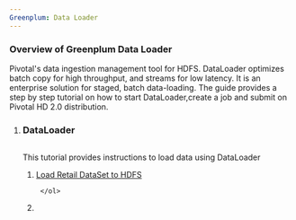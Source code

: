 ```yaml
---
Greenplum: Data Loader	
---
```


### Overview of Greenplum Data Loader

Pivotal's data ingestion management tool for HDFS. DataLoader optimizes batch copy for high throughput, and streams for low latency. It is an enterprise solution for staged, batch data-loading.
The guide provides a step by step tutorial on how to start DataLoader,create a job and submit on Pivotal HD 2.0 distribution.


<ol class="class-list">
      <li>
      <h3>DataLoader</h3>
      <span></span>
      <img src="/images/elephant_rgb_sq.png" alt=""><p class="description">
      This tutorial provides instructions to load data using DataLoader
      </p>
      <ol class="lesson-list">
        <li>
        <a href="/getting-started/data-loader/data-loader.html">
        Load Retail DataSet to HDFS
        </a>
        </li>

     </ol>
<li></li>
